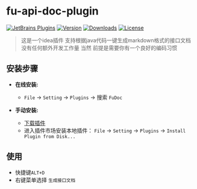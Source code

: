 
# fu-api-doc-plugin

[![JetBrains Plugins](https://img.shields.io/jetbrains/plugin/v/15305-doc-view.svg)](https://plugins.jetbrains.com/plugin/15305-doc-view)
[![Version](http://phpstorm.espend.de/badge/15305/version)](https://plugins.jetbrains.com/plugin/15305-doc-view/versions)
[![Downloads](https://img.shields.io/jetbrains/plugin/d/15305-doc-view.svg)](https://plugins.jetbrains.com/plugin/15305-doc-view)
[![License](https://img.shields.io/badge/license-MIT-red.svg)](https://github.com/liuzhihang/toolkit/blob/master/LICENSE)


> 这是一个idea插件 支持根据java代码一键生成markdown格式的接口文档 没有任何额外开发工作量 当然 前提是需要你有一个良好的编码习惯

安装步骤
---

- **在线安装:**
    - `File` -> `Setting` -> `Plugins` -> 搜索 `FuDoc`

- **手动安装:**
    - [下载插件](https://github.com/wangdingfu/fu-api-doc-plugin/releases") 
    - 进入插件市场安装本地插件： `File` -> `Setting` -> `Plugins`
      -> `Install Plugin from Disk...`

使用
----

- 快捷键`ALT+D`
- 右键菜单选择 `生成接口文档`